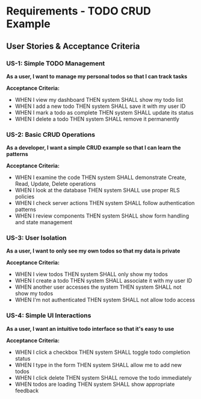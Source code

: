 # Requirements - TODO CRUD Example

## User Stories & Acceptance Criteria

### US-1: Simple TODO Management
**As a user, I want to manage my personal todos so that I can track tasks**

**Acceptance Criteria:**
- WHEN I view my dashboard THEN system SHALL show my todo list
- WHEN I add a new todo THEN system SHALL save it with my user ID
- WHEN I mark a todo as complete THEN system SHALL update its status
- WHEN I delete a todo THEN system SHALL remove it permanently

### US-2: Basic CRUD Operations
**As a developer, I want a simple CRUD example so that I can learn the patterns**

**Acceptance Criteria:**
- WHEN I examine the code THEN system SHALL demonstrate Create, Read, Update, Delete operations
- WHEN I look at the database THEN system SHALL use proper RLS policies
- WHEN I check server actions THEN system SHALL follow authentication patterns
- WHEN I review components THEN system SHALL show form handling and state management

### US-3: User Isolation
**As a user, I want to only see my own todos so that my data is private**

**Acceptance Criteria:**
- WHEN I view todos THEN system SHALL only show my todos
- WHEN I create a todo THEN system SHALL associate it with my user ID
- WHEN another user accesses the system THEN system SHALL not show my todos
- WHEN I'm not authenticated THEN system SHALL not allow todo access

### US-4: Simple UI Interactions
**As a user, I want an intuitive todo interface so that it's easy to use**

**Acceptance Criteria:**
- WHEN I click a checkbox THEN system SHALL toggle todo completion status
- WHEN I type in the form THEN system SHALL allow me to add new todos
- WHEN I click delete THEN system SHALL remove the todo immediately
- WHEN todos are loading THEN system SHALL show appropriate feedback